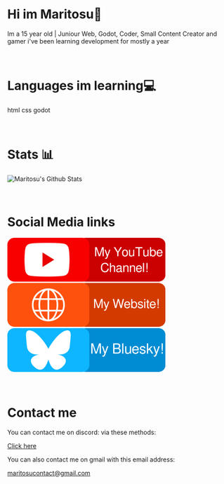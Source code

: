 # Hi im Maritosu👋

Im a 15 year old | Juniour Web, Godot, Coder, Small Content Creator and gamer i've been learning development for mostly a year
<br><br><br>



# Languages im learning💻

html
css
godot
<br><br><br>

# Stats 📊

![Maritosu's Github Stats](https://github-readme-stats.vercel.app/api?username=1nhp&show_icons=true&theme=dracula)
<br><br><br>



# Social Media links
[![YT](svgs/promo-yt.svg)](https://www.youtube.com/@Maritosu)
[![Site](svgs/promo-site.svg)](https://maritosu.vercel.app)
[![Twitter](svgs/promo-bsky.svg)](https://bsky.app/profile/maritosu.bsky.social)
<br><br><br>



# Contact me
You can contact me on discord: via these methods:

[Click here](contactme.md)

You can also contact me on gmail with this email address:

maritosucontact@gmail.com
